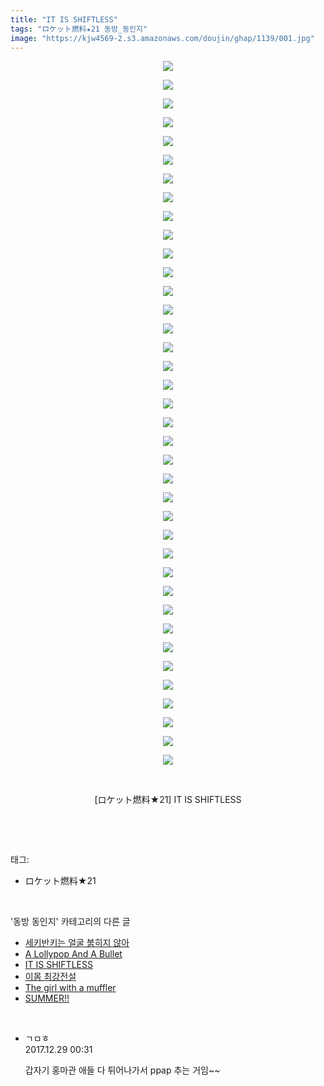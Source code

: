 ```yaml
---
title: "IT IS SHIFTLESS"
tags: "ロケット燃料★21 동방_동인지"
image: "https://kjw4569-2.s3.amazonaws.com/doujin/ghap/1139/001.jpg"
---
```

<div class="article">
<p style="text-align: center; clear: none; float: none;"><img src="{{ site.imgserver9 }}/ghap/1139/001.jpg"/></p>
<p style="text-align: center; clear: none; float: none;"><img src="{{ site.imgserver9 }}/ghap/1139/002.jpg"/></p>
<p style="text-align: center; clear: none; float: none;"><img src="{{ site.imgserver9 }}/ghap/1139/003.jpg"/></p>
<p style="text-align: center; clear: none; float: none;"><img src="{{ site.imgserver9 }}/ghap/1139/004.jpg"/></p>
<p style="text-align: center; clear: none; float: none;"><img src="{{ site.imgserver9 }}/ghap/1139/005.jpg"/></p>
<p style="text-align: center; clear: none; float: none;"><img src="{{ site.imgserver9 }}/ghap/1139/006.jpg"/></p>
<p style="text-align: center; clear: none; float: none;"><img src="{{ site.imgserver9 }}/ghap/1139/007.jpg"/></p>
<p style="text-align: center; clear: none; float: none;"><img src="{{ site.imgserver9 }}/ghap/1139/008.jpg"/></p>
<p style="text-align: center; clear: none; float: none;"><img src="{{ site.imgserver9 }}/ghap/1139/009.jpg"/></p>
<p style="text-align: center; clear: none; float: none;"><img src="{{ site.imgserver9 }}/ghap/1139/010.jpg"/></p>
<p style="text-align: center; clear: none; float: none;"><img src="{{ site.imgserver9 }}/ghap/1139/011.jpg"/></p>
<p style="text-align: center; clear: none; float: none;"><img src="{{ site.imgserver9 }}/ghap/1139/012.jpg"/></p>
<p style="text-align: center; clear: none; float: none;"><img src="{{ site.imgserver9 }}/ghap/1139/013.jpg"/></p>
<p style="text-align: center; clear: none; float: none;"><img src="{{ site.imgserver9 }}/ghap/1139/014.jpg"/></p>
<p style="text-align: center; clear: none; float: none;"><img src="{{ site.imgserver9 }}/ghap/1139/015.jpg"/></p>
<p style="text-align: center; clear: none; float: none;"><img src="{{ site.imgserver9 }}/ghap/1139/016.jpg"/></p>
<p style="text-align: center; clear: none; float: none;"><img src="{{ site.imgserver9 }}/ghap/1139/017.jpg"/></p>
<p style="text-align: center; clear: none; float: none;"><img src="{{ site.imgserver9 }}/ghap/1139/018.jpg"/></p>
<p style="text-align: center; clear: none; float: none;"><img src="{{ site.imgserver9 }}/ghap/1139/019.jpg"/></p>
<p style="text-align: center; clear: none; float: none;"><img src="{{ site.imgserver9 }}/ghap/1139/020.jpg"/></p>
<p style="text-align: center; clear: none; float: none;"><img src="{{ site.imgserver9 }}/ghap/1139/021.jpg"/></p>
<p style="text-align: center; clear: none; float: none;"><img src="{{ site.imgserver9 }}/ghap/1139/022.jpg"/></p>
<p style="text-align: center; clear: none; float: none;"><img src="{{ site.imgserver9 }}/ghap/1139/023.jpg"/></p>
<p style="text-align: center; clear: none; float: none;"><img src="{{ site.imgserver9 }}/ghap/1139/024.jpg"/></p>
<p style="text-align: center; clear: none; float: none;"><img src="{{ site.imgserver9 }}/ghap/1139/025.jpg"/></p>
<p style="text-align: center; clear: none; float: none;"><img src="{{ site.imgserver9 }}/ghap/1139/026.jpg"/></p>
<p style="text-align: center; clear: none; float: none;"><img src="{{ site.imgserver9 }}/ghap/1139/027.jpg"/></p>
<p style="text-align: center; clear: none; float: none;"><img src="{{ site.imgserver9 }}/ghap/1139/028.jpg"/></p>
<p style="text-align: center; clear: none; float: none;"><img src="{{ site.imgserver9 }}/ghap/1139/029.jpg"/></p>
<p style="text-align: center; clear: none; float: none;"><img src="{{ site.imgserver9 }}/ghap/1139/030.jpg"/></p>
<p style="text-align: center; clear: none; float: none;"><img src="{{ site.imgserver9 }}/ghap/1139/031.jpg"/></p>
<p style="text-align: center; clear: none; float: none;"><img src="{{ site.imgserver9 }}/ghap/1139/032.jpg"/></p>
<p style="text-align: center; clear: none; float: none;"><img src="{{ site.imgserver9 }}/ghap/1139/033.jpg"/></p>
<p style="text-align: center; clear: none; float: none;"><img src="{{ site.imgserver9 }}/ghap/1139/034.jpg"/></p>
<p style="text-align: center; clear: none; float: none;"><img src="{{ site.imgserver9 }}/ghap/1139/035.jpg"/></p>
<p style="text-align: center; clear: none; float: none;"><img src="{{ site.imgserver9 }}/ghap/1139/036.jpg"/></p>
<p style="text-align: center; clear: none; float: none;"><img src="{{ site.imgserver9 }}/ghap/1139/037.jpg"/></p>
<p style="text-align: center; clear: none; float: none;"><img src="{{ site.imgserver9 }}/ghap/1139/038.jpg"/></p>
<p style="text-align: center; clear: none; float: none;"><br/></p>
<p style="text-align: center; clear: none; float: none;">[ロケット燃料★21] IT IS SHIFTLESS</p>
<p><br/></p>
</div><br/>
<div class="tagTrail">
<p>태그: </p>
<ul>
<li>ロケット燃料★21</li>
</ul>
</div><br/>
<div class="another">
<p>'동방 동인지' 카테고리의 다른 글</p>
<ul>
<li><a href="/ghap_1141">세키반키는 얼굴 붉히지 않아</a></li>
<li><a href="/ghap_1140">A Lollypop And A Bullet</a></li>
<li><a href="/ghap_1139">IT IS SHIFTLESS</a></li>
<li><a href="/ghap_1138">이몸 최강전설</a></li>
<li><a href="/ghap_1137">The girl with a muffler</a></li>
<li><a href="/ghap_1136">SUMMER!!</a></li>
</ul>
</div><br/>
<div class="cb_module cb_fluid">
<div class="cb_wrt cb_profile">
<div class="comment">
<ul>
<li class="cb_thumb_off" id="comment15162010">
<div class="cb_comment_area">
<div class="cb_info_area">
<div class="cb_section">
<span class="cb_nick_name">ㄱㅁㅎ</span>
</div>
<div class="cb_section">
<span class="cb_date">2017.12.29 00:31 </span>
</div>
</div>
<div class="cb_dsc_comment">
<p class="cb_dsc">
											갑자기 홍마관 애들 다 튀어나가서 ppap 추는 거임~~
										</p>
</div>
</div></li>
</ul>
</div>
</div><!-- commentList close -->
</div><br/>
